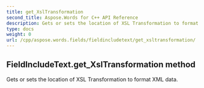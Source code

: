 ```yaml
---
title: get_XslTransformation
second_title: Aspose.Words for C++ API Reference
description: Gets or sets the location of XSL Transformation to format XML data. 
type: docs
weight: 0
url: /cpp/aspose.words.fields/fieldincludetext/get_xsltransformation/
---
```

## FieldIncludeText.get_XslTransformation method


Gets or sets the location of XSL Transformation to format XML data.

